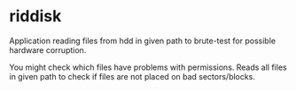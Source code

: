 riddisk
=======

Application reading files from hdd in given path to brute-test for possible hardware corruption.

You might check which files have problems with permissions.
Reads all files in given path to check if files are not placed on bad sectors/blocks.
